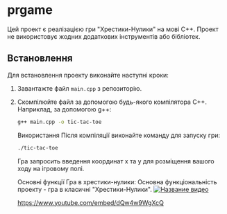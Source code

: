 # prgame

Цей проект є реалізацією гри "Хрестики-Нулики" на мові C++. Проект не використовує жодних додаткових інструментів або бібліотек.

## Встановлення

Для встановлення проекту виконайте наступні кроки:

1. Завантажте файл `main.cpp` з репозиторію.
2. Скомпілюйте файл за допомогою будь-якого компілятора C++. Наприклад, за допомогою g++:
   ```bash
   g++ main.cpp -o tic-tac-toe
   ```
   Використання
   Після компіляції виконайте команду для запуску гри:
   ```bash
   ./tic-tac-toe
   ```
   Гра запросить введення координат x та y для розміщення вашого ходу на ігровому полі.


   Основні функції
   Гра в хрестики-нулики: Основна функціональність проекту - гра в класичні "Хрестики-Нулики".
   [![Название видео](https://img.youtube.com/vi/ВАШ_ИДЕНТИФИКАТОР/maxresdefault.jpg)](https://www.youtube.com/watch?v=dQw4w9WgXcQ)

   https://www.youtube.com/embed/dQw4w9WgXcQ
